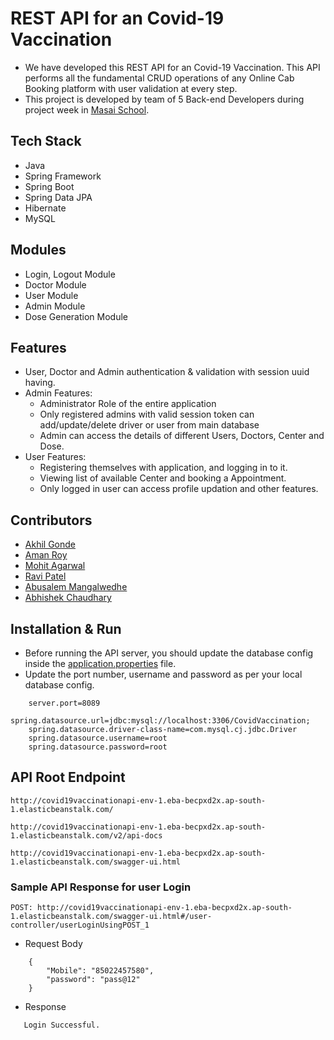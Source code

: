 # REST API for an Covid-19 Vaccination

* We have developed this REST API for an Covid-19 Vaccination. This API performs all the fundamental CRUD operations of any Online Cab Booking platform with user validation at every step.
* This project is developed by team of 5 Back-end Developers during project week in [Masai School](www.masaischool.com). 

## Tech Stack

* Java
* Spring Framework
* Spring Boot
* Spring Data JPA
* Hibernate
* MySQL

## Modules

* Login, Logout Module
* Doctor Module
* User Module
* Admin Module
* Dose Generation Module

## Features

* User, Doctor and Admin authentication & validation with session uuid having.
* Admin Features:
    * Administrator Role of the entire application
    * Only registered admins with valid session token can add/update/delete driver or user from main database
    * Admin can access the details of different Users, Doctors, Center and Dose.
* User Features:
    * Registering themselves with application, and logging in to it.
    * Viewing list of available Center and booking a Appointment.
    * Only logged in user can access profile updation and other features.

## Contributors

* [Akhil Gonde](https://github.com/akhilgonde)
* [Aman Roy](https://github.com/ROY-AMAN)
* [Mohit Agarwal](https://github.com/mohitagrawal22)
* [Ravi Patel](https://github.com/Ravipatel02)
* [Abusalem Mangalwedhe](https://github.com/Abusalem9)
* [Abhishek Chaudhary](https://github.com/Abhicoder01)


## Installation & Run

* Before running the API server, you should update the database config inside the [application.properties](CovidVaccination\src\main\resources\application.properties) file. 
* Update the port number, username and password as per your local database config.

```
    server.port=8089
    spring.datasource.url=jdbc:mysql://localhost:3306/CovidVaccination;
    spring.datasource.driver-class-name=com.mysql.cj.jdbc.Driver
    spring.datasource.username=root
    spring.datasource.password=root

```

## API Root Endpoint

`http://covid19vaccinationapi-env-1.eba-becpxd2x.ap-south-1.elasticbeanstalk.com/`

`http://covid19vaccinationapi-env-1.eba-becpxd2x.ap-south-1.elasticbeanstalk.com/v2/api-docs`

`http://covid19vaccinationapi-env-1.eba-becpxd2x.ap-south-1.elasticbeanstalk.com/swagger-ui.html`


### Sample API Response for user Login

`POST: http://covid19vaccinationapi-env-1.eba-becpxd2x.ap-south-1.elasticbeanstalk.com/swagger-ui.html#/user-controller/userLoginUsingPOST_1`

* Request Body

```
    {
        "Mobile": "85022457580",
        "password": "pass@12"
    }
```

* Response

```
   Login Successful.
```
